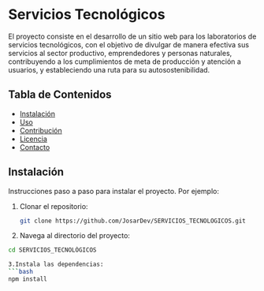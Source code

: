 # Servicios Tecnológicos

El proyecto consiste en el desarrollo de un sitio web para los laboratorios de servicios tecnológicos, con el objetivo de divulgar de manera efectiva sus servicios al sector productivo,
emprendedores y personas naturales, contribuyendo a los cumplimientos de meta de producción y atención a usuarios, y estableciendo una ruta para su autosostenibilidad.

## Tabla de Contenidos

- [Instalación](#instalación)
- [Uso](#uso)
- [Contribución](#contribución)
- [Licencia](#licencia)
- [Contacto](#contacto)

## Instalación

Instrucciones paso a paso para instalar el proyecto. Por ejemplo:

1. Clonar el repositorio:
   ```bash
   git clone https://github.com/JosarDev/SERVICIOS_TECNOLOGICOS.git

2. Navega al directorio del proyecto:
```bash
cd SERVICIOS_TECNOLÓGICOS

3.Instala las dependencias:
```bash
npm install

